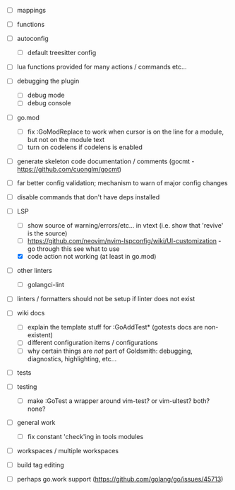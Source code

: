 - [ ] mappings
- [ ] functions
- [ ] autoconfig
    - [ ] default treesitter config
- [ ] lua functions provided for many actions / commands etc...
- [ ] debugging the plugin
    - [ ] debug mode
    - [ ] debug console
- [ ] go.mod
    - [ ] fix :GoModReplace to work when cursor is on the line for a module, but not on the module text
    - [ ] turn on codelens if codelens is enabled
- [ ] generate skeleton code documentation / comments (gocmt - https://github.com/cuonglm/gocmt)
- [ ] far better config validation; mechanism to warn of major config changes
- [ ] disable commands that don't have deps installed
- [ ] LSP
    - [ ] show source of warning/errors/etc... in vtext (i.e. show that 'revive' is the source)
    - [ ] https://github.com/neovim/nvim-lspconfig/wiki/UI-customization - go through this see what to use
    - [x] code action not working (at least in go.mod)
- [ ] other linters
    - [ ] golangci-lint
- [ ] linters / formatters should not be setup if linter does not exist
- [ ] wiki docs
  - [ ] explain the template stuff for :GoAddTest\* (gotests docs are non-existent)
  - [ ] different configuration items / configurations
  - [ ] why certain things are *not* part of Goldsmith: debugging, diagnostics, highlighting, etc...
- [ ] tests
- [ ] testing
    - [ ] make :GoTest a wrapper around vim-test? or vim-ultest? both? none?
- [ ] general work
    - [ ] fix constant 'check'ing in tools modules
- [ ] workspaces / multiple workspaces
- [ ] build tag editing
- [ ] perhaps go.work support (https://github.com/golang/go/issues/45713)


